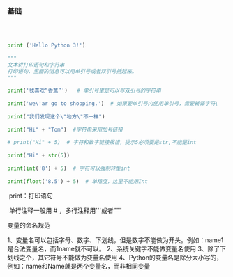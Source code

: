 ### 基础

​	

```python

print ('Hello Python 3!')
 
"""
文本讲打印语句和字符串
打印语句，里面的消息可以用单引号或者双引号括起来。
"""
 
print('我喜欢“香蕉”')   # 单引号里是可以写双引号的字符串
 
print('we\'ar go to shopping.')  # 如果要单引号内使用单引号，需要转译字符\
 
print("我们发现这个\"地方\"不一样") 
 
print("Hi" + "Tom")  #字符串采用加号链接
 
# print("Hi" + 5)  # 字符和数字链接报错，提示5必须要是str,不能是int
 
print("Hi" + str(5))
 
print(int('8') + 5)  # 字符可以强制转型int
 
print(float('8.5') + 5)  # 单精度，这里不能用Int
```

​	print：打印语句

​    单行注释一般用 # ，多行注释用\'''或者\"""

变量的命名规范

1、变量名可以包括字母、数字、下划线，但是数字不能做为开头。例如：name1是合法变量名，而1name就不可以。
2、系统关键字不能做变量名使用
3、除了下划线之个，其它符号不能做为变量名使用
4、Python的变量名是除分大小写的，例如：name和Name就是两个变量名，而非相同变量

